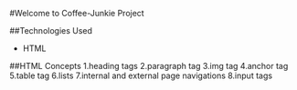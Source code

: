 #Welcome to Coffee-Junkie Project

##Technologies Used 
- HTML

##HTML Concepts
1.heading tags
2.paragraph tag
3.img tag
4.anchor tag
5.table tag
6.lists
7.internal and external page navigations
8.input tags